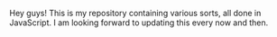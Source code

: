 Hey guys! This is my repository containing various sorts, all done in JavaScript.
I am looking forward to updating this every now and then.

